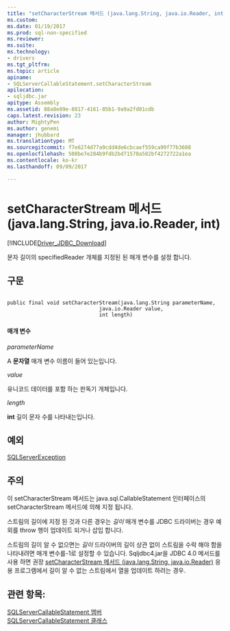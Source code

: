 ```yaml
---
title: "setCharacterStream 메서드 (java.lang.String, java.io.Reader, int) | Microsoft Docs"
ms.custom: 
ms.date: 01/19/2017
ms.prod: sql-non-specified
ms.reviewer: 
ms.suite: 
ms.technology:
- drivers
ms.tgt_pltfrm: 
ms.topic: article
apiname:
- SQLServerCallableStatement.setCharacterStream
apilocation:
- sqljdbc.jar
apitype: Assembly
ms.assetid: 88a8e89e-8817-4161-85b1-9a9a2fd01cdb
caps.latest.revision: 23
author: MightyPen
ms.author: genemi
manager: jhubbard
ms.translationtype: MT
ms.sourcegitcommit: f7e6274d77a9cdd4de6cbcaef559ca99f77b3608
ms.openlocfilehash: 508be7e284b9fdb2bd71578a582bf4272722a1ea
ms.contentlocale: ko-kr
ms.lasthandoff: 09/09/2017

---
```

# <a name="setcharacterstream-method-javalangstring-javaioreader-int"></a>setCharacterStream 메서드(java.lang.String, java.io.Reader, int)
[!INCLUDE[Driver_JDBC_Download](../../../includes/driver_jdbc_download.md)]

  문자 길이의 specifiedReader 개체를 지정된 된 매개 변수를 설정 합니다.  
  
## <a name="syntax"></a>구문  
  
```  
  
public final void setCharacterStream(java.lang.String parameterName,  
                              java.io.Reader value,  
                              int length)  
```  
  
#### <a name="parameters"></a>매개 변수  
 *parameterName*  
  
 A **문자열** 매개 변수 이름이 들어 있는입니다.  
  
 *value*  
  
 유니코드 데이터를 포함 하는 판독기 개체입니다.  
  
 *length*  
  
 **int** 길이 문자 수를 나타내는입니다.  
  
## <a name="exceptions"></a>예외  
 [SQLServerException](../../../connect/jdbc/reference/sqlserverexception-class.md)  
  
## <a name="remarks"></a>주의  
 이 setCharacterStream 메서드는 java.sql.CallableStatement 인터페이스의 setCharacterStream 메서드에 의해 지정 됩니다.  
  
 스트림의 길이에 지정 된 것과 다른 경우는 *길이* 매개 변수를 JDBC 드라이버는 경우 예외를 throw 행이 업데이트 되거나 삽입 합니다.  
  
 스트림의 길이 알 수 없으면는 *길이* 드라이버의 길이 상관 없이 스트림을 수락 해야 함을 나타내려면 매개 변수를-1로 설정할 수 있습니다. Sqljdbc4.jar을 JDBC 4.0 메서드를 사용 하면 권장 [setCharacterStream 메서드 (java.lang.String, java.io.Reader)](../../../connect/jdbc/reference/setcharacterstream-method-java-lang-string-java-io-reader.md) 응용 프로그램에서 길이 알 수 없는 스트림에서 열을 업데이트 하려는 경우.  
  
## <a name="see-also"></a>관련 항목:  
 [SQLServerCallableStatement 멤버](../../../connect/jdbc/reference/sqlservercallablestatement-members.md)   
 [SQLServerCallableStatement 클래스](../../../connect/jdbc/reference/sqlservercallablestatement-class.md)  
  
  
